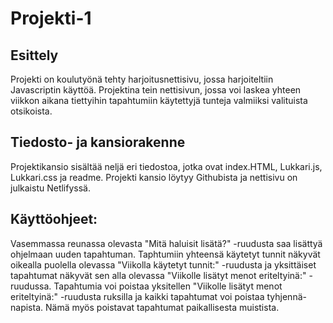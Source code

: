 # Projekti-1

## Esittely
Projekti on koulutyönä tehty harjoitusnettisivu, jossa harjoiteltiin Javascriptin käyttöä. Projektina tein nettisivun, jossa voi laskea yhteen viikkon aikana tiettyihin tapahtumiin käytettyjä tunteja valmiiksi valituista otsikoista.

## Tiedosto- ja kansiorakenne
Projektikansio sisältää neljä eri tiedostoa, jotka ovat index.HTML, Lukkari.js, Lukkari.css ja readme. Projekti kansio löytyy Githubista ja nettisivu on julkaistu Netlifyssä.

## Käyttöohjeet:
Vasemmassa reunassa olevasta "Mitä haluisit lisätä?" -ruudusta saa lisättyä ohjelmaan uuden tapahtuman. Taphtumiin yhteensä käytetyt tunnit näkyvät oikealla puolella olevassa "Viikolla käytetyt tunnit:" -ruudusta ja yksittäiset tapahtumat näkyvät sen alla olevassa "Viikolle lisätyt menot eriteltyinä:" -ruudussa. Tapahtumia voi poistaa yksitellen "Viikolle lisätyt menot eriteltyinä:" -ruudusta ruksilla ja kaikki tapahtumat voi poistaa tyhjennä-napista. Nämä myös poistavat tapahtumat paikallisesta muistista.
